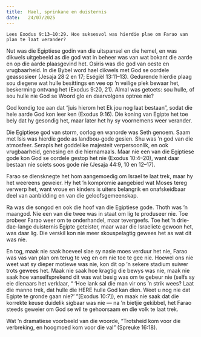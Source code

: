 ```yaml
---
title:  Hael, sprinkane en duisternis
date:   24/07/2025
---
```


`Lees Exodus 9:13–10:29. Hoe suksesvol was hierdie plae om Farao van plan te laat verander?`

Nut was die Egiptiese godin van die uitspansel en die hemel, en was dikwels uitgebeeld as die god wat in beheer was van wat bokant die aarde en op die aarde plaasgevind het. Osiris was die god van oeste en vrugbaarheid. In die Bybel word hael dikwels met God se oordele geassosieer (Jesaja 28:2 en 17; Eségiël 13:11–13). Gedurende hierdie plaag sou diegene wat hulle besittings en vee op ’n veilige plek bewaar het, beskerming ontvang het (Exodus 9:20, 21). Almal was getoets: sou hulle, of sou hulle nie God se Woord glo en daarvolgens optree nie?

God kondig toe aan dat “juis hierom het Ek jou nog laat bestaan”, sodat die hele aarde God kon leer ken (Exodus 9:16). Die koning van Egipte het toe bely dat hy gesondig het, maar later het hy sy voornemens weer verander.

Die Egiptiese god van storm, oorlog en wanorde was Seth genoem. Saam met Isis was hierdie gode as landbou-gode gesien.  Shu was ’n god van die atmosfeer. Serapis het goddelike majesteit verpersoonlik, en ook vrugbaarheid, genesing en die hiernamaals. Maar nie een van die Egiptiese gode kon God se oordele gestop het nie (Exodus 10:4–20), want daar bestaan nie soiets soos gode nie (Jesaja 44:9, 10 en 12–17).

Farao se diensknegte het hom aangemoedig om Israel te laat trek, maar hy het weereens geweier. Hy het ’n kompromie aangebied wat Moses tereg verwerp het, want vroue en kinders is uiters belangrik en onafskeidbaar deel van aanbidding en van die geloofsgemeenskap.

Ra was die songod en ook die hoof van die Egiptiese gode. Thoth was ’n maangod. Nie een van die twee was in staat om lig te produseer nie. Toe probeer Farao weer om te onderhandel, maar tevergeefs. Toe het ’n drie-dae-lange duisternis Egipte geteister, maar waar die Israeliete gewoon het, was daar lig. Die verskil kon nie meer skouspelagtig gewees het as wat dit was nie.

En tog, maak nie saak hoeveel slae sy nasie moes verduur het nie, Farao was vas van plan om terug te veg en om nie toe te gee nie. Hoewel ons nie weet wat sy dieper motiewe was nie, kon dit op ’n sekere stadium suiwer trots gewees het.  Maak nie saak hoe kragtig die bewys was nie, maak nie saak hoe vanselfsprekend dit was wat besig was om te gebeur nie (selfs sy eie dienaars het verklaar, “ ‘Hoe lank sal die man vir ons ’n strik wees?  Laat die manne trek, dat hulle die HERE hulle God kan dien. Weet u nog nie dat Egipte te gronde gaan nie?’ ”[Exodus 10:7]), en maak nie saak dat die korrekte keuse duidelik sigbaar was nie — na ’n bietjie gekibbel, het Farao steeds geweier om God se wil te gehoorsaam en die volk te laat trek.

Wat ’n dramatiese voorbeeld van die woorde, “Trotsheid kom voor die verbreking, en hoogmoed kom voor die val” (Spreuke 16:18).